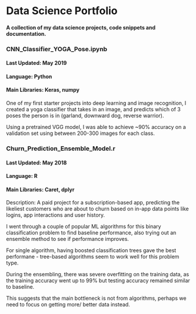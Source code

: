 # Data Science Portfolio
#### A collection of my data science projects, code snippets and documentation.

### CNN_Classifier_YOGA_Pose.ipynb
#### Last Updated: May 2019 <br>
#### Language: Python <br>
#### Main Libraries: Keras, numpy <br>
One of my first starter projects into deep learning and image recognition, I created a yoga classifier that takes in an image, and predicts which of 3 poses the person is in (garland, downward dog, reverse warrior).

Using a pretrained VGG model, I was able to achieve ~90% accuracy on a validation set using between 200-300 images for each class.

### Churn_Prediction_Ensemble_Model.r 
#### Last Updated: May 2018 <br>
#### Language: R <br>
#### Main Libraries: Caret, dplyr <br>
Description: A paid project for a subscription-based app, predicting the likeliest customers who are about to churn based on in-app data points like logins, app interactions and user history.

I went through a couple of popular ML algorithms for this binary classification problem to find baseline performance, also trying out an ensemble method to see if performance improves.

For single algorithm, having boosted classification trees gave the best performane - tree-based algorithms seem to work well for this problem type.

During the ensembling, there was severe overfitting on the training data, as the training accuracy went up to 99% but testing accuracy remained similar to baseline. 

This suggests that the main bottleneck is not from algorithms, perhaps we need to focus on getting more/ better data instead.



